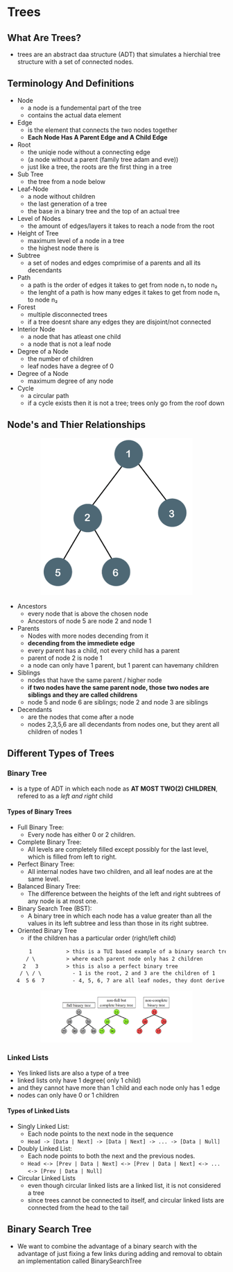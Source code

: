 # Trees

## What Are Trees?
- trees are an abstract daa structure (ADT) that simulates a hierchial tree structure with a set of connected nodes.

## Terminology And Definitions
- Node
    * a node is a fundemental part of the tree
    * contains the actual data element
- Edge
    * is the element that connects the two nodes together
    * **Each Node Has A Parent Edge and A Child Edge**
- Root
    * the uniqie node without a connecting edge
    * (a node without a parent (family tree adam and eve))
    * just like a tree, the roots are the first thing in a tree
- Sub Tree
    * the tree from a node below
- Leaf-Node
    * a node without children
    * the last generation of a tree
    * the base in a binary tree and the top of an actual tree
- Level of Nodes
    * the amount of edges/layers it takes to reach a node from the root
- Height of Tree
    * maximum level of a node in a tree
    * the highest node there is
- Subtree
    * a set of nodes and edges comprimise of a parents and all its decendants
- Path
    * a path is the order of edges it takes to get from node n₁ to node n₂
    * the lenght of a path is how many edges it takes to get from node n₁ to node n₂
- Forest
    * multiple disconnected trees
    * if a tree doesnt share any edges they are disjoint/not connected
- Interior Node 
    * a node that has atleast one child
    * a node that is not a leaf node
- Degree of a Node
    * the number of children
    * leaf nodes have a degree of 0
- Degree of a Node
    * maximum degree of any node
- Cycle 
    * a circular path 
    * if a cycle exists then it is not a tree; trees only go from the roof down

## Node's and Thier Relationships

<p align="center">
<img src="img/binartree.png" width="350" length="350">
</p>

- Ancestors
    * every node that is above the chosen node
    * Ancestors of node 5 are node 2 and node 1
- Parents
    * Nodes with more nodes decending from it
    * **decending from the immediete edge**
    * every parent has a child, not every child has a parent
    * parent of node 2 is node 1
    * a node can only have 1 parent, but 1 parent can havemany children
- Siblings
    * nodes that have the same parent / higher node
    *  **if two nodes have the same parent node, those two nodes are siblings and they are called childrens**
    * node 5 and node 6 are siblings; node 2 and node 3 are siblings
- Decendants
    * are the nodes that come after a node
    * nodes 2,3,5,6 are all decendants from nodes one, but they arent all children of nodes 1

## Different Types of Trees

### Binary Tree
- is a type of ADT in which each node as **AT MOST TWO(2) CHILDREN**, refered to as a *left and right* child
#### Types of Binary Trees
- Full Binary Tree: 
    * Every node has either 0 or 2 children.
- Complete Binary Tree: 
    * All levels are completely filled except possibly for the last level, which is filled from left to right.
- Perfect Binary Tree: 
    * All internal nodes have two children, and all leaf nodes are at the same level.
- Balanced Binary Tree: 
    * The difference between the heights of the left and right subtrees of any node is at most one.
- Binary Search Tree (BST): 
    * A binary tree in which each node has a value greater than all the values in its left subtree and less than those in its right subtree.
- Oriented Binary Tree
    * if the children has a particular order (right/left child)
```txt
       1           > this is a TUI based example of a binary search tree
      / \          > where each parent node only has 2 children
     2   3         > this is also a perfect binary tree
    / \ / \          - 1 is the root, 2 and 3 are the children of 1
   4  5 6  7         - 4, 5, 6, 7 are all leaf nodes, they dont derive
```

<p align="center">
<img src="img/binaryss.png" width="350" length="350">
</p>

### Linked Lists
- Yes linked lists are also a type of a tree 
- linked lists only have 1 degree( only 1 child)
- and they cannot have more than 1 child and each node only has 1 edge
- nodes can only have 0 or 1 children

#### Types of Linked Lists
- Singly Linked List: 
    - Each node points to the next node in the sequence
    - `Head -> [Data | Next] -> [Data | Next] -> ... -> [Data | Null]`
- Doubly Linked List:
    -  Each node points to both the next and the previous nodes.
    - `Head <-> [Prev | Data | Next] <-> [Prev | Data | Next] <-> ... <-> [Prev | Data | Null]`
- Circular Linked Lists
    - even though circular linked lists are a linked list, it is not considered a tree
    - since trees cannot be connected to itself, and circular linked lists are connected from the head to the tail


## Binary Search Tree
- We want to combine the advantage of a binary search with the advantage of just fixing a few links during adding and removal to obtain an implementation called BinarySearchTree
